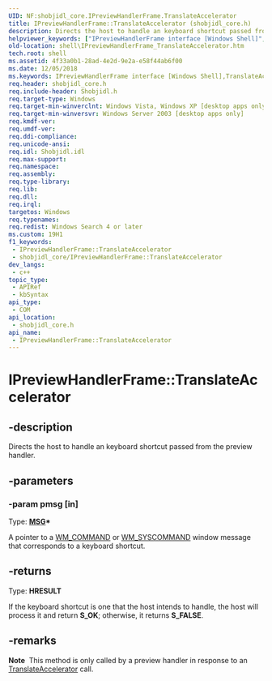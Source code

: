 ```yaml
---
UID: NF:shobjidl_core.IPreviewHandlerFrame.TranslateAccelerator
title: IPreviewHandlerFrame::TranslateAccelerator (shobjidl_core.h)
description: Directs the host to handle an keyboard shortcut passed from the preview handler.
helpviewer_keywords: ["IPreviewHandlerFrame interface [Windows Shell]","TranslateAccelerator method","IPreviewHandlerFrame.TranslateAccelerator","IPreviewHandlerFrame::TranslateAccelerator","TranslateAccelerator","TranslateAccelerator method [Windows Shell]","TranslateAccelerator method [Windows Shell]","IPreviewHandlerFrame interface","_shell_IPreviewHandlerFrame_TranslateAccelerator","shell.IPreviewHandlerFrame_TranslateAccelerator","shobjidl_core/IPreviewHandlerFrame::TranslateAccelerator"]
old-location: shell\IPreviewHandlerFrame_TranslateAccelerator.htm
tech.root: shell
ms.assetid: 4f33a0b1-28ad-4e2d-9e2a-e58f44ab6f00
ms.date: 12/05/2018
ms.keywords: IPreviewHandlerFrame interface [Windows Shell],TranslateAccelerator method, IPreviewHandlerFrame.TranslateAccelerator, IPreviewHandlerFrame::TranslateAccelerator, TranslateAccelerator, TranslateAccelerator method [Windows Shell], TranslateAccelerator method [Windows Shell],IPreviewHandlerFrame interface, _shell_IPreviewHandlerFrame_TranslateAccelerator, shell.IPreviewHandlerFrame_TranslateAccelerator, shobjidl_core/IPreviewHandlerFrame::TranslateAccelerator
req.header: shobjidl_core.h
req.include-header: Shobjidl.h
req.target-type: Windows
req.target-min-winverclnt: Windows Vista, Windows XP [desktop apps only]
req.target-min-winversvr: Windows Server 2003 [desktop apps only]
req.kmdf-ver: 
req.umdf-ver: 
req.ddi-compliance: 
req.unicode-ansi: 
req.idl: Shobjidl.idl
req.max-support: 
req.namespace: 
req.assembly: 
req.type-library: 
req.lib: 
req.dll: 
req.irql: 
targetos: Windows
req.typenames: 
req.redist: Windows Search 4 or later
ms.custom: 19H1
f1_keywords:
 - IPreviewHandlerFrame::TranslateAccelerator
 - shobjidl_core/IPreviewHandlerFrame::TranslateAccelerator
dev_langs:
 - c++
topic_type:
 - APIRef
 - kbSyntax
api_type:
 - COM
api_location:
 - shobjidl_core.h
api_name:
 - IPreviewHandlerFrame::TranslateAccelerator
---
```


# IPreviewHandlerFrame::TranslateAccelerator


## -description

Directs the host to handle an keyboard shortcut passed from the preview handler.

## -parameters

### -param pmsg [in]

Type: <b><a href="/windows/desktop/api/winuser/ns-winuser-msg">MSG</a>*</b>

A pointer to a <a href="/windows/desktop/menurc/wm-command">WM_COMMAND</a> or <a href="/windows/desktop/menurc/wm-syscommand">WM_SYSCOMMAND</a> window message that corresponds to a keyboard shortcut.

## -returns

Type: <b>HRESULT</b>

If the keyboard shortcut is one that the host intends to handle, the host will process it and return <b>S_OK</b>; otherwise, it returns <b>S_FALSE</b>.

## -remarks

<div class="alert"><b>Note</b>  This method is only called by a preview handler in response to an <a href="/windows/desktop/api/shobjidl_core/nf-shobjidl_core-ipreviewhandler-translateaccelerator">TranslateAccelerator</a> call.</div>
<div> </div>


